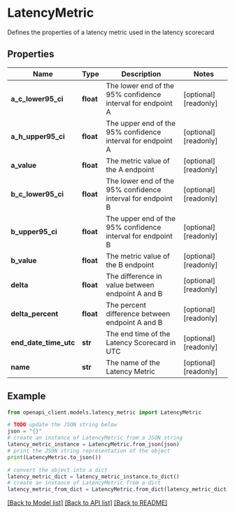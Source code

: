 # LatencyMetric

Defines the properties of a latency metric used in the latency scorecard

## Properties

Name | Type | Description | Notes
------------ | ------------- | ------------- | -------------
**a_c_lower95_ci** | **float** | The lower end of the 95% confidence interval for endpoint A | [optional] [readonly] 
**a_h_upper95_ci** | **float** | The upper end of the 95% confidence interval for endpoint A | [optional] [readonly] 
**a_value** | **float** | The metric value of the A endpoint | [optional] [readonly] 
**b_c_lower95_ci** | **float** | The lower end of the 95% confidence interval for endpoint B | [optional] [readonly] 
**b_upper95_ci** | **float** | The upper end of the 95% confidence interval for endpoint B | [optional] [readonly] 
**b_value** | **float** | The metric value of the B endpoint | [optional] [readonly] 
**delta** | **float** | The difference in value between endpoint A and B | [optional] [readonly] 
**delta_percent** | **float** | The percent difference between endpoint A and B | [optional] [readonly] 
**end_date_time_utc** | **str** | The end time of the Latency Scorecard in UTC | [optional] [readonly] 
**name** | **str** | The name of the Latency Metric | [optional] [readonly] 

## Example

```python
from openapi_client.models.latency_metric import LatencyMetric

# TODO update the JSON string below
json = "{}"
# create an instance of LatencyMetric from a JSON string
latency_metric_instance = LatencyMetric.from_json(json)
# print the JSON string representation of the object
print(LatencyMetric.to_json())

# convert the object into a dict
latency_metric_dict = latency_metric_instance.to_dict()
# create an instance of LatencyMetric from a dict
latency_metric_from_dict = LatencyMetric.from_dict(latency_metric_dict)
```
[[Back to Model list]](../README.md#documentation-for-models) [[Back to API list]](../README.md#documentation-for-api-endpoints) [[Back to README]](../README.md)


